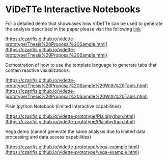 # ViDeTTe Interactive Notebooks


For a detailed demo that showcases how ViDeTTe can be used to generate the analysis described in the paper please visit the following [link](https://czarifis.github.io/vidette-prototype/Thesis%20Proposal%20Sample.html)

[https://czarifis.github.io/vidette-prototype/Thesis%20Proposal%20Sample.html](https://czarifis.github.io/vidette-prototype/Thesis%20Proposal%20Sample.html)



Demostration of how to use the template language to generate tabs that contain reactive visualizations:

[https://czarifis.github.io/vidette-prototype/Thesis%20Proposal%20Sample%20With%20Tabls.html](https://czarifis.github.io/vidette-prototype/Thesis%20Proposal%20Sample%20With%20Tabls.html)


Plain Ipython Notebook (limited interactive capabilities)

[https://czarifis.github.io/vidette-prototype/PlainIpython.html](https://czarifis.github.io/vidette-prototype/PlainIpython.html)


Vega demo (cannot generate the same analysis due to limited data processing and data access capabilities)

[https://czarifis.github.io/vidette-prototype/vega-example.html](https://czarifis.github.io/vidette-prototype/vega-example.html)
